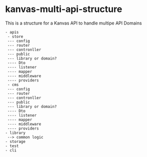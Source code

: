 # kanvas-multi-api-structure
This is a structure for a Kanvas API to handle multipe API Domains


```
- apis
 - store
 --- config
 --- router
 --- contronller
 --- public
 --- library or domain?
 ---- Dto
 ---- listener
 ---- mapper
 ---- middleware
 ---- providers
 - cms
 --- config
 --- router
 --- contronller
 --- public
 --- library or domain?
 ---- Dto
 ---- listener
 ---- mapper
 ---- middleware
 ---- providers
- library
 --> common logic
- storage
- test
- cli
```
